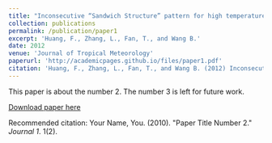 ```yaml
---
title: "Inconsecutive “Sandwich Structure” pattern for high temperature warm water in the western Pacific warm pool."
collection: publications
permalink: /publication/paper1
excerpt: 'Huang, F., Zhang, L., Fan, T., and Wang B.'
date: 2012
venue: 'Journal of Tropical Meteorology'
paperurl: 'http://academicpages.github.io/files/paper1.pdf'
citation: 'Huang, F., Zhang, L., Fan, T., and Wang B. (2012) Inconsecutive “Sandwich Structure” pattern for high temperature warm water in the western Pacific warm pool. Journal of Tropical Meteorology, 18(1), 45-53.'
---
```

This paper is about the number 2. The number 3 is left for future work.

[Download paper here](http://academicpages.github.io/files/paper2.pdf)

Recommended citation: Your Name, You. (2010). "Paper Title Number 2." <i>Journal 1</i>. 1(2).